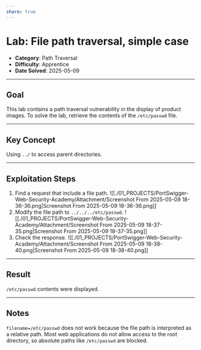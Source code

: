 ```yaml
---
share: true
---
```

# Lab: File path traversal, simple case

- **Category**: Path Traversal
- **Difficulty**: Apprentice
- **Date Solved**: 2025-05-09

---

## Goal

This lab contains a path traversal vulnerability in the display of product images.
To solve the lab, retrieve the contents of the `/etc/passwd` file.

---

## Key Concept

Using `../` to access parent directories.

---

## Exploitation Steps

1. Find a request that include a file path.
![[./01_PROJECTS/PortSwigger-Web-Security-Academy/Attachment/Screenshot From 2025-05-09 18-36-36.png|Screenshot From 2025-05-09 18-36-36.png]]
2. Modify the file path to `../../../etc/passwd`.
![[./01_PROJECTS/PortSwigger-Web-Security-Academy/Attachment/Screenshot From 2025-05-09 18-37-35.png|Screenshot From 2025-05-09 18-37-35.png]]
3. Check the response.
![[./01_PROJECTS/PortSwigger-Web-Security-Academy/Attachment/Screenshot From 2025-05-09 18-38-40.png|Screenshot From 2025-05-09 18-38-40.png]]


---

## Result

`/etc/passwd` contents were displayed.

---

## Notes

`filename=/etc/passwd` does not work because the file path is interpreted as a relative path. Most web applications do not allow access to the root directory, so absolute paths like `/etc/passwd` are blocked.


